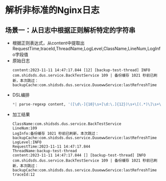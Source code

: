 # 解析非标准的Nginx日志
## 场景一：从日志中根据正则解析特定的字符串
* 根据正则表达式，从content中提取出RequestTime,traceId,ThreadName,LogLevel,ClassName,LineNum,LogInfo字段值
* 原始日志
  ```
  content:2023-11-11 14:47:17.844 [12] [backup-test-thread] INFO com.shidsds.dus.service.BackTestService 109 | 备份缓存 1021 秒前已刷新，本次跳过：backupCache:com.shidsds.dus.service.DuuewwService:lastRefreshTime
  ```
* DSL编排
  ```python
  *| parse-regexp content, '([\d\-]{10}\s+[\d:\.]{12})\s+\[(.*)\]\s+\[([^[\]]+)\]\s+([\S]+)\s+([\S]+)\s+([\d]+)\s+\|\s+(.*)' as RequestTime,traceId,ThreadName,LogLevel,ClassName,LineNum,LogInfo
  ```
* 加工结果
  ```
  ClassName:com.shidsds.dus.service.BackTestService
  LineNum:109
  LogInfo:备份缓存 1021 秒前已刷新，本次跳过：backupCache:com.shidsds.dus.service.DuuewwService:lastRefreshTime
  LogLevel:INFO
  RequestTime:2023-11-11 14:47:17.844
  ThreadName:backup-test-thread
  content:2023-11-11 14:47:17.844 [] [backup-test-thread] INFO com.shidsds.dus.service.BackTestService 109 | 备份缓存 1021 秒前已刷新，本次跳过：backupCache:com.shidsds.dus.service.DuuewwService:lastRefreshTime
  traceId:12
  ```